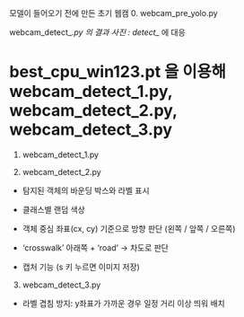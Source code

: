 모델이 들어오기 전에 만든 초기 웹캠 0. webcam_pre_yolo.py 

webcam_detect_*.py 의 결과 사진 : detect_* 에 대응 

# best_cpu_win123.pt 을 이용해 webcam_detect_1.py, webcam_detect_2.py,  webcam_detect_3.py 

1. webcam_detect_1.py 

2. webcam_detect_2.py 

- 탐지된 객체의 바운딩 박스와 라벨 표시

- 클래스별 랜덤 색상

- 객체 중심 좌표(cx, cy) 기준으로 방향 판단 (왼쪽 / 앞쪽 / 오른쪽)

- ‘crosswalk’ 아래쪽 + ‘road’ → 차도로 판단

- 캡처 기능 (s 키 누르면 이미지 저장)

3. webcam_detect_3.py 

- 라벨 겹침 방지: y좌표가 가까운 경우 일정 거리 이상 띄워 배치


